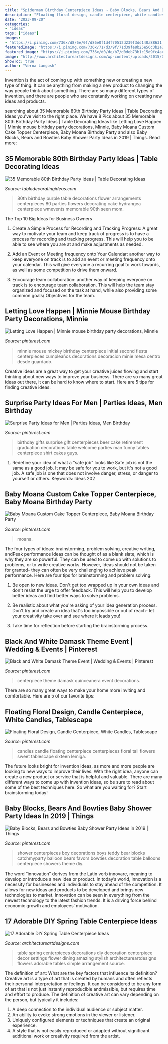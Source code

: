 ```yaml
---
title: "Spiderman Birthday Centerpiece Ideas ~ Baby Blocks, Bears And Bowties Baby Shower Party Ideas In 2019"
description: "Floating floral design, candle centerpiece, white candles, tablescape"
date: "2023-09-20"
categories:
- "ideas"
tags: ["ideas"]
images:
- "https://i.pinimg.com/736x/d8/6e/0f/d86e0f1d4f70512d239f3dd140a88631.jpg"
featuredImage: "https://i.pinimg.com/736x/71/d3/9f/71d39fe8b25e56c3b2a28629e6627094--teddy-bear-theme-baby-shower-boys-baby-blue-baby-shower.jpg?b=t"
featured_image: "https://i.pinimg.com/736x/d0/de/b7/d0deb73b1c15d9fc4ac2cc05c4244593.jpg"
image: "http://www.architectureartdesigns.com/wp-content/uploads/2015/03/615-630x945.jpg"
ShowToc: true
author: "Verna Langosh"
---
```



Invention is the act of coming up with something new or creating a new type of thing. It can be anything from making a new product to changing the way people think about something. There are so many different types of invention, and there are people who are constantly working on creating new ideas and products.

	

		
searching about 35 Memorable 80th Birthday Party Ideas | Table Decorating Ideas you've visit to the right place. We have 8 Pics about 35 Memorable 80th Birthday Party Ideas | Table Decorating Ideas like Letting Love Happen | Minnie mouse birthday party decorations, Minnie, Baby Moana Custom Cake Topper Centerpiece, Baby Moana Birthday Party and also Baby Blocks, Bears and Bowties Baby Shower Party Ideas in 2019 | Things. Read more:
		
    
## 35 Memorable 80th Birthday Party Ideas | Table Decorating Ideas

<img loading=lazy src="http://wmevents.com/wp-content/uploads/2013/10/Centerpiece-Detail.jpg" onerror="this.onerror=null;this.src='https://tse3.mm.bing.net/th?id=OIP.XTi6z3nq8yAXIWf5pnOCzwHaLH&amp;pid=15.1';" alt="35 Memorable 80th Birthday Party Ideas | Table Decorating Ideas">

_Source: tabledecoratingideas.com_

>80th birthday purple table decorations flower arrangements centerpieces 80 parties flowers decorating cake hydrangea centerpiece wmevents memorable 90th seen mom. 

	

The Top 10 Big Ideas for Business Owners
1. Create a Simple Process for Recording and Tracking Progress: A great way to motivate your team and keep track of progress is to have a process for recording and tracking progress. This will help you to be able to see where you are at and make adjustments as needed.
2. Add an Event or Meeting frequency onto Your Calendar: another way to keep everyone on track is to add an event or meeting frequency onto your calendar. This will give everyone a recurring goal to work towards, as well as some competition to drive them onward.

3. Encourage team collaboration: another way of keeping everyone on track is to encourage team collaboration. This will help the team stay organized and focused on the task at hand, while also providing some common goals/ Objectives for the team.


    
## Letting Love Happen | Minnie Mouse Birthday Party Decorations, Minnie

<img loading=lazy src="https://i.pinimg.com/736x/d0/de/b7/d0deb73b1c15d9fc4ac2cc05c4244593.jpg" onerror="this.onerror=null;this.src='https://tse1.mm.bing.net/th?id=OIP.7xDhaCUJzVyNan5S70TT-gHaNK&amp;pid=15.1';" alt="Letting Love Happen | Minnie mouse birthday party decorations, Minnie">

_Source: pinterest.com_

>minnie mouse mickey birthday centerpiece initial second fiesta centerpieces cumpleaños decorations decoracion minie mesa centro desde guardado. 

	

Creative ideas are a great way to get your creative juices flowing and start thinking about new ways to improve your business. There are so many great ideas out there, it can be hard to know where to start. Here are 5 tips for finding creative ideas:

    
## Surprise Party Ideas For Men | Parties Ideas, Men Birthday

<img loading=lazy src="https://i.pinimg.com/736x/03/a0/32/03a032a40a82d25da24b37d51e2a6355--gifts-for-men-birthday-gift-for-men.jpg" onerror="this.onerror=null;this.src='https://tse4.mm.bing.net/th?id=OIP._jC-fdFxw0gZAYUj0DN1PAHaJ6&amp;pid=15.1';" alt="Surprise Party Ideas for Men | Parties Ideas, Men Birthday">

_Source: pinterest.com_

>birthday gifts surprise gift centerpieces beer cake retirement graduation decorations table welcome parties man funny tables centerpiece shirt cakes guys. 

	

1) Redefine your idea of what a "safe job" looks like
Safe job is not the same as a good job. It may be safe for you to work, but it's not a good job. A safe job is one that does not involve danger, stress, or danger to yourself or others. Keywords: Ideas 202
    
## Baby Moana Custom Cake Topper Centerpiece, Baby Moana Birthday Party

<img loading=lazy src="https://i.pinimg.com/736x/87/de/4f/87de4fff35b650612cc335c3576f54fd.jpg" onerror="this.onerror=null;this.src='https://tse4.mm.bing.net/th?id=OIP.I9saiuuWWtxcMLk4eiuMQAHaJ4&amp;pid=15.1';" alt="Baby Moana Custom Cake Topper Centerpiece, Baby Moana Birthday Party">

_Source: pinterest.com_

>moana. 

	

The four types of ideas: brainstorming, problem solving, creative writing, andPeak performance
Ideas can be thought of as a blank slate, which is why they are so powerful. They can be used to come up with solutions to problems, or to write creative works. However, Ideas should not be taken for granted- they can often be very challenging to achieve peak performance. Here are four tips for brainstorming and problem solving:
1. Be open to new ideas. Don't get too wrapped up in your own ideas and don't resist the urge to offer feedback. This will help you to develop better ideas and find better ways to solve problems.

2. Be realistic about what you're asking of your idea generation process. Don't try and create an idea that's too impossible or out of reach- let your creativity take over and see where it leads you!

3. Take time for reflection before starting the brainstorming process.

    
## Black And White Damask Theme Event | Wedding &amp; Events | Pinterest

<img loading=lazy src="https://i.pinimg.com/736x/97/a4/ac/97a4ac85c2380c46011a10e9fd9a8a1a--bling-centerpiece-centerpieces.jpg?b=t" onerror="this.onerror=null;this.src='https://tse4.mm.bing.net/th?id=OIP.issV3WT5URS3XELa0Rp4tQAAAA&amp;pid=15.1';" alt="Black and White Damask Theme Event | Wedding &amp; Events | Pinterest">

_Source: pinterest.com_

>centerpiece theme damask quinceanera event decorations. 

	

There are so many great ways to make your home more inviting and comfortable. Here are 5 of our favorite tips:

    
## Floating Floral Design, Candle Centerpiece, White Candles, Tablescape

<img loading=lazy src="https://i.pinimg.com/736x/d8/6e/0f/d86e0f1d4f70512d239f3dd140a88631.jpg" onerror="this.onerror=null;this.src='https://tse1.mm.bing.net/th?id=OIP.AJ_mEVwzW0vFhFRK5jcEiAHaLH&amp;pid=15.1';" alt="Floating Floral Design, Candle Centerpiece, White Candles, Tablescape">

_Source: pinterest.com_

>candles candle floating centerpiece centerpieces floral tall flowers sweet tablescape sixteen lemiga. 

	

The future looks bright for invention ideas, as more and more people are looking to new ways to improve their lives. With the right idea, anyone can create a new product or service that is helpful and valuable. There are many different ways to come up with invention ideas, so be sure to read about some of the best techniques here. So what are you waiting for? Start brainstorming today!

    
## Baby Blocks, Bears And Bowties Baby Shower Party Ideas In 2019 | Things

<img loading=lazy src="https://i.pinimg.com/736x/71/d3/9f/71d39fe8b25e56c3b2a28629e6627094--teddy-bear-theme-baby-shower-boys-baby-blue-baby-shower.jpg?b=t" onerror="this.onerror=null;this.src='https://tse1.mm.bing.net/th?id=OIP.sh6cFyoIn1jn6rgEP4McPwHaNJ&amp;pid=15.1';" alt="Baby Blocks, Bears and Bowties Baby Shower Party Ideas in 2019 | Things">

_Source: pinterest.com_

>shower centerpieces boy decorations boys teddy bear blocks catchmyparty balloon bears favors bowties decoration table balloons centerpiece showers theme diy. 

	

The word “innovation” derives from the Latin verb innovare, meaning to develop or introduce a new idea or product. In today’s world, innovation is a necessity for businesses and individuals to stay ahead of the competition. It allows for new ideas and products to be developed and brings new technologies to market. Innovation can be seen in everything from the newest technology to the latest fashion trends. It is a driving force behind economic growth and employees’ motivation.

    
## 17 Adorable DIY Spring Table Centerpiece Ideas

<img loading=lazy src="http://www.architectureartdesigns.com/wp-content/uploads/2015/03/615-630x945.jpg" onerror="this.onerror=null;this.src='https://tse2.mm.bing.net/th?id=OIP.Ue9YK14yUbRZ5f3-bQRlbQHaLH&amp;pid=15.1';" alt="17 Adorable DIY Spring Table Centerpiece Ideas">

_Source: architectureartdesigns.com_

>table spring centerpieces decorations diy decoration centerpiece decor settings flower dining amazing stylish architectureartdesigns flowers adorable tables simple arrangement source. 

	

The definition of art: What are the key factors that influence its definition?
Creative art is a type of art that is created by humans and often reflects their personal interpretation or feelings. It can be considered to be any form of art that is not just instantly reproducible andmissible, but requires time and effort to produce. The definition of creative art can vary depending on the person, but typically it includes:
1. A deep connection to the individual audience or subject matter.
2. An ability to evoke strong emotions in the viewer or listener.
3. Uniquely configured elements or techniques that create an original experience.
4. A style that is not easily reproduced or adapted without significant additional work or creativity required from the artist.

